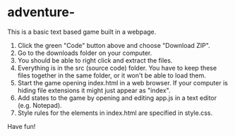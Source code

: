 # adventure-

This is a basic text based game built in a webpage.

1. Click the green "Code" button above and choose "Download ZIP".
2. Go to the downloads folder on your computer.
3. You should be able to right click and extract the files.
4. Everything is in the src (source code) folder. You have to keep these files together in the same folder, or it won't be able to load them.
5. Start the game opening index.html in a web browser. If your computer is hiding file extensions it might just appear as "index".
6. Add states to the game by opening and editing app.js in a text editor (e.g. Notepad).
7. Style rules for the elements in index.html are specified in style.css.

Have fun!
